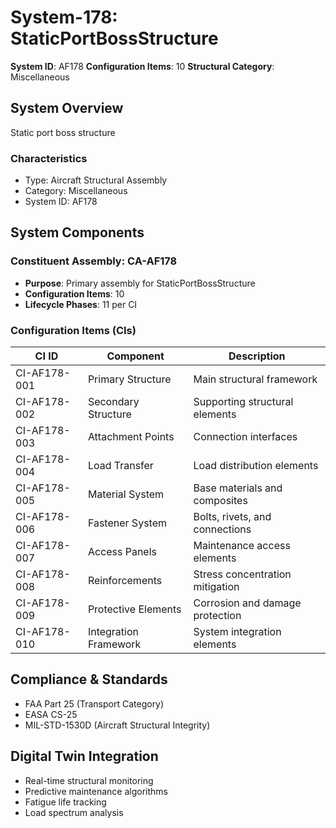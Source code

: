 # System-178: StaticPortBossStructure

**System ID**: AF178
**Configuration Items**: 10
**Structural Category**: Miscellaneous

## System Overview

Static port boss structure

### Characteristics
- Type: Aircraft Structural Assembly
- Category: Miscellaneous
- System ID: AF178

## System Components

### Constituent Assembly: CA-AF178
- **Purpose**: Primary assembly for StaticPortBossStructure
- **Configuration Items**: 10
- **Lifecycle Phases**: 11 per CI

### Configuration Items (CIs)

| CI ID | Component | Description |
|-------|-----------|-------------|
| CI-AF178-001 | Primary Structure | Main structural framework |
| CI-AF178-002 | Secondary Structure | Supporting structural elements |
| CI-AF178-003 | Attachment Points | Connection interfaces |
| CI-AF178-004 | Load Transfer | Load distribution elements |
| CI-AF178-005 | Material System | Base materials and composites |
| CI-AF178-006 | Fastener System | Bolts, rivets, and connections |
| CI-AF178-007 | Access Panels | Maintenance access elements |
| CI-AF178-008 | Reinforcements | Stress concentration mitigation |
| CI-AF178-009 | Protective Elements | Corrosion and damage protection |
| CI-AF178-010 | Integration Framework | System integration elements |

## Compliance & Standards
- FAA Part 25 (Transport Category)
- EASA CS-25
- MIL-STD-1530D (Aircraft Structural Integrity)

## Digital Twin Integration
- Real-time structural monitoring
- Predictive maintenance algorithms
- Fatigue life tracking
- Load spectrum analysis
